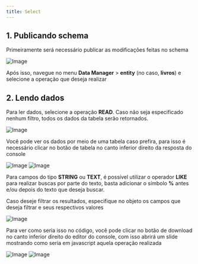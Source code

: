 ```yaml
---
title: Select
---
```



## 1. Publicando schema

Primeiramente será necessário publicar as modificações feitas no schema

![Image](/images/yc-web/publishSchema.png)

Após isso, navegue no menu **Data Manager** > **entity** (no caso, **livros**) e selecione a operação que deseja realizar

## 2. Lendo dados

Para ler dados, selecione a operação **READ**. Caso não seja especificado nenhum filtro, todos os dados da tabela serão retornados.

![Image](/images/yc-web/read.png)

Você pode ver os dados por meio de uma tabela caso prefira, para isso é necessário clicar no botão de tabela no canto inferior direito da resposta do console

![Image](/images/yc-web/read2.png)
![Image](/images/yc-web/read3.png)

Para campos do tipo **STRING** ou **TEXT**, é possível utilizar o operador **LIKE** para realizar buscas por parte do texto, basta adicionar o símbolo **%** antes e/ou depois do texto que deseja buscar.

Caso deseje filtrar os resultados, especifique no objeto os campos que deseja filtrar e seus respectivos valores

![Image](/images/yc-web/read6.png)

Para ver como seria isso no código, você pode clicar no botão de download no canto inferior direito do editor do console, com isso abrirá um slide mostrando como seria em javascript aquela operação realizada

![Image](/images/yc-web/read4.png)
![Image](/images/yc-web/read5.png)